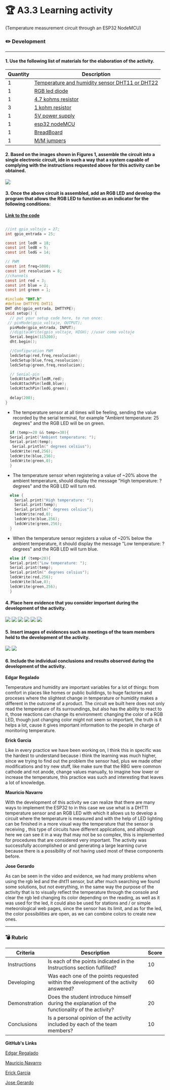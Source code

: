 # :trophy: A3.3 Learning activity

(Temperature measurement circuit through an ESP32 NodeMCU)

### :pencil2: Development
---
#### 1. Use the following list of materials for the elaboration of the activity.

| Quantity | Description |
| -------- | ----------- |
| 1 | [Temperature and humidity sensor DHT11 or DHT22](https://www.mouser.com/datasheet/2/758/DHT11-Technical-Data-Sheet-Translated-Version-1143054.pdf) |
| 1 | [RGB led diode](https://www.arduino.cc/documents/datasheets/LEDRGB-L-154A4SURK.pdf) |
| 1 | [4.7 kohms resistor](https://www.adafruit.com/product/2783) |
| 3 | [1 kohm resistor](https://www.sparkfun.com/products/14492) |
| 1 | [5V power supply](https://uk.rs-online.com/web/p/desktop-power-supplies/1262122/) |
| 1 | [esp32 nodeMCU](https://naylampmechatronics.com/espressif-esp/384-nodemcu-32-esp32-wifi.html) |
| 1 | [BreadBoard](https://components101.com/asset/sites/default/files/component_datasheet/Breadboard%20Datasheet.pdf) |
| 1 | [M/M jumpers](https://www.tinytronics.nl/shop/en/cables/dupont-jumper-wire-male-male-20cm-10-wires) |

#### 2. Based on the images shown in Figures 1, assemble the circuit into a single electronic circuit, ide in such a way that a system capable of complying with the instructions requested above for this activity can be obtained.

![](./blog/../A331.png)

#### 3. Once the above circuit is assembled, add an RGB LED and develop the program that allows the RGB LED to function as an indicator for the following conditions:

**[Link to the code](https://github.com/Mauricio-Navarro/Joserma/blob/main/A3.3%20ESP32%20SensorTemperatura%20DHT11/Sensor_de_temperatura_ESP32.ino)**

```C

//int gpio_voltaje = 27;
int gpio_entrada = 25;

const int ledR = 18;
const int ledB = 5;
const int ledG = 14;

// PWM
const int freq=5000;
const int resolucion = 8;
//channels
const int red = 3;
const int blue = 2;
const int green = 1;

#include "DHT.h"
#define DHTTYPE DHT11
DHT dht(gpio_entrada, DHTTYPE);
void setup() {
  // put your setup code here, to run once:
 // pinMode(gpio_voltaje, OUTPUT);
  pinMode(gpio_entrada, INPUT);
  //digitalWrite(gpio_voltaje, HIGH); //usar como voltaje
  Serial.begin(115200);
  dht.begin();

  //Configuration PWM
  ledcSetup(red,freq,resolucion);
  ledcSetup(blue,freq,resolucion);
  ledcSetup(green,freq,resolucion);

  // Senial-pin
  ledcAttachPin(ledR,red);
  ledcAttachPin(ledB,blue);
  ledcAttachPin(ledG,green);
  
  delay(200);
}
```
- The temperature sensor at all times will be feeling, sending the value recorded by the serial terminal, for example "Ambient temperature: 25 degrees" and the RGB LED will be on green.

``` C
  if (temp>=20 && temp<=30){
  Serial.print("Ambient temperature: ");
  Serial.print(temp);
   Serial.println(" degrees celsius");
  ledcWrite(red,256);
  ledcWrite(blue,256);
  ledcWrite(green,0);
  }
```

- The temperature sensor when registering a value of ~20% above the ambient temperature, should display the message "High temperature: ? degrees" and the RGB LED will turn red.

``` C
  else {
    Serial.print("High temperature: ");
    Serial.print(temp);
    Serial.println(" degrees celsius");
    ledcWrite(red,0);
    ledcWrite(blue,256);
    ledcWrite(green,256);
  }
  ```

- When the temperature sensor registers a value of ~20% below the ambient temperature, it should display the message "Low temperature: ? degrees" and the RGB LED will turn blue.

``` C
  else if (temp<20){
  Serial.print("Low temperature: ");
  Serial.print(temp);
  Serial.println(" degrees celsius");
  ledcWrite(red,256);
  ledcWrite(blue,0);
  ledcWrite(green,256);
  }

```

#### 4. Place here evidence that you consider important during the development of the activity.

![](./blog/../A332.jpg)
![](.blog/../A335.png)
![](.blog/../A334.jpg)
![](.blog/../A333.jpg)
![](.blog/../A336.jpg)
![](./A337.png)

#### 5. Insert images of evidences such as meetings of the team members held to the development of the activity.

![](./Captura%20de%20Pantalla%202021-06-08%20a%20la(s)%2014.33.23.png)
![](./Captura%20de%20Pantalla%202021-06-08%20a%20la(s)%2014.33.44.png)

#### 6. Include the individual conclusions and results observed during the development of the activity.

**Edgar Regalado**

Temperature and humidity are important variables for a lot of things: from comfort in places like homes or public buildings, to huge factories and proceses where the slightest change in temperature or humidity makes a different in the outcome of a product. The circuit we built here does not only read the temperature of its surroundings, but also has the ability to react to it, those reactions can change its environment: changing the color of a RGB LED, though just changing color might not seem so important, the truth is it helps a lot, cause it gives important information to the people in charge of monitoring temperature.

**Erick Garcia**

Like in every practice we have been working on, I think this in specific was the hardest to understand because i think the learning was much higher, since we trying to find out the problem  the sensor had, plus we made other modifications and try new stuff, like make sure that the RBG were common cathode and not anode, change values manually, to imagine how lower or increase the temperature, this practice  was such and interesting that leaves a lot of knowledge.

**Mauricio Navarro**

With the development of this activity we can realize that there are many ways to implement the ESP32 to in this case we use what is a DHT11 temperature sensor and an RGB LED with which it allows us to develop a circuit where the temperature is measured and with the help of LED lighting can be finished in a more visual way the temperature that the sensor is receiving , this type of circuits have different applications, and although here we can see it in a way that may not be so complex, this is implemented for procedures that are considered very important. The activity was successfully accomplished or and generating a large learning curve because there is a possibility of not having used most of these components before.

**Jose Gerardo**

As can be seen in the video and evidence, we had many problems when using the rgb led and the dht11 sensor, but after much searching we found some solutions, but not everything, in the same way the purpose of the activity that is to visually reflect the temperature through the console and clear the rgb led changing its color depending on the reading, as well as it was used for the led, it could also be used for stations and / or simple meteorological web pages, since the sensor has its limit, and as for the led, the color possibilities are open, as we can combine colors to create new ones.



---
### :bomb: Rubric 

| Criteria | Description| Score|
| --------- | ----------- | ------- |
| Instructions | Is each of the points indicated in the Instructions section fulfilled? | 10 |
| Developing | Was each one of the points requested within the development of the activity answered? | 60 |
| Demonstration | Does the student introduce himself during the explanation of the functionality of the activity? | 20 |
| Conclusions | Is a personal opinion of the activity included by each of the team members? | 10 |

**GitHub's Links**

[Edgar Regalado](https://github.com/RegaladoEdgar/Sistemas-Programables)

[Mauricio Navarro](https://github.com/Mauricio-Navarro/Sistemas-Programables-Mauricio-Navarro)

[Erick Garcia](https://github.com/ggerick/PrimeVault)

[Jose Gerardo](https://github.com/Josejgr27/Sistemas_Programables)
